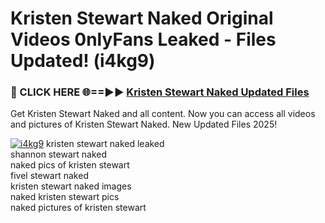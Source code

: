 # Kristen Stewart Naked Original Videos 0nlyFans Leaked - Files Updated! (i4kg9)

<h3>🔴 CLICK HERE 🌐==►► <a href="https://tinyurl.com/up5wt9bj" rel="nofollow">Kristen Stewart Naked Updated Files</a></h3>

Get Kristen Stewart Naked and all content. Now you can access all videos and pictures of Kristen Stewart Naked. New Updated Files 2025!

[![i4kg9](https://i.imgur.com/ABiUzMV.gif)](https://tinyurl.com/up5wt9bj)
kristen stewart naked leaked<br>
shannon stewart naked<br>
naked pics of kristen stewart<br>
fivel stewart naked<br>
kristen stewart naked images<br>
naked kristen stewart pics<br>
naked pictures of kristen stewart